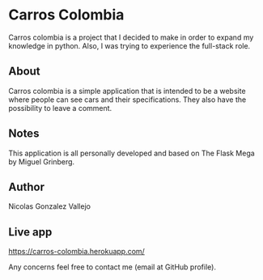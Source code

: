 # Carros Colombia

Carros colombia is a project that I decided to make in order to expand my knowledge in python. Also, I was trying to experience the full-stack role.

## About
Carros colombia is a simple application that is intended to be a website where people can see cars and their specifications. They also have the possibility to leave a comment.


## Notes
This application is all personally developed and based on The Flask Mega by Miguel Grinberg.

## Author
Nicolas Gonzalez Vallejo

## Live app
https://carros-colombia.herokuapp.com/

Any concerns feel free to contact me (email at GitHub profile).

